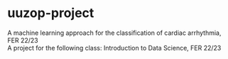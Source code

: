 # uuzop-project
A machine learning approach for the classification of cardiac arrhythmia, FER 22/23
<br>A project for the following class: Introduction to Data Science, FER 22/23
